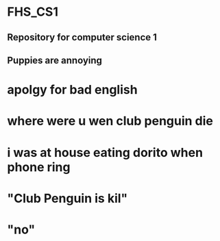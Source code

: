 # FHS_CS1

## Repository for computer science 1
## Puppies are annoying



# apolgy for bad english
# where were u wen club penguin die
# i was at house eating dorito when phone ring
# "Club Penguin is kil"
# "no"

